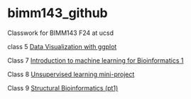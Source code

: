 # bimm143_github
Classwork for BIMM143 F24 at ucsd



class 5 [Data Visualization with ggplot]( )

Class 7 [Introduction to machine learning for Bioinformatics 1](https://github.com/ShubhyM/bimm143_github/blob/main/Class%2007/Class%2007.md)

Class 8 [Unsupervised learning mini-project](https://github.com/ShubhyM/bimm143_github/blob/main/Class%2008/lab08.md)

Class 9 [Structural Bioinformatics (pt1)](https://github.com/ShubhyM/bimm143_github/blob/main/Class%2009/Class%2009%20.md)




